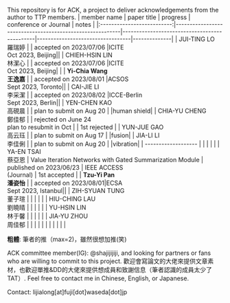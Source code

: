 This repository is for ACK, a project to deliver acknowledgements from the author to TTP members.
|         member name        | paper title                                              | progress                                     | conference or Journal | notes        |
|:--------------------------:|----------------------------------------------------------|----------------------------------------------|----------------------------------|--------------|
|    JUI-TING LO<br>羅瑞婷   |                                                          | accepted on 2023/07/06                                 |ICITE<br>Oct 2023, Beijing||
|  CHIEH-HSIN LIN<br>林潔心  |                                                          | accepted on 2023/07/06                     |ICITE<br>Oct 2023, Beijing| |
| **Yi-Chia Wang<br>王逸嘉** |                                                          | accepted on 2023/08/01                     |ACSOS<br>Sept 2023, Toronto||
|    CAI-JIE LI<br>李采潔    |                                                          | accepted on 2023/08/02                     |ICCE-Berlin<br>Sept 2023, Berlin||
|   YEN-CHEN KAO<br>高硯晨   |                                                          | plan to submit on Aug 20                   |                                  |human shield|
|   CHIA-YU CHENG<br>鄭佳郁  |                                                          | rejected on June 24<br>plan to resubmit in Oct |                                  | 1st rejected |
|    YUN-JUE GAO<br>高云珏   |                                                          | plan to submit on Aug 17                    |                                  |fusion|
|     JIA-LI LI<br>李佳俐    |                                                          | plan to submit on Aug 20                  |                                  |vibration|
|   ------------------- |                                                          |                                              |                                  |              |
|    YA-EN TSAI<br>蔡亞恩    | Value Iteration Networks with Gated Summarization Module | published on 2023/06/23                      | IEEE ACCESS<br>(Journal)              | 1st accepted |
|  **Tzu-Yi Pan<br>潘姿怡**  |                                                          | accepted on 2023/08/01|ECSA<br>Sept 2023, Istanbul||
|  ZIH-SYUAN TUNG<br>董子瑄  |                                                          |                                              |                                  |              |
|   HIU-CHING LAU<br>劉曉晴  |                                                          |                                              |                                  |              |
|    YU-HSIN LIN<br>林于馨   |                                                          |                                              |                                  |              |
|    JIA-YU ZHOU<br>周佳郁   |                                                          |                                              |                                  |              |
|                            |                                                          |                                              |                                  |              |


**粗體**: 筆者的推（max=2)，雖然很想加推(笑)

ACK committee member(IG): @shajijijiji, and looking for partners or fans who are willing to commit to this project. 歡迎會寫論文的大佬來提供文章素材，也歡迎單推&DD的大佬來提供想成員和致謝信息（筆者認識的成員太少了TAT）. Feel free to contact me in Chinese, English, or Japanese.

Contact: lijialong[at]fuji[dot]waseda[dot]jp
